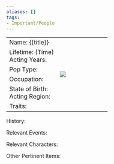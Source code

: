 ```yaml
---
aliases: []
tags: 
- Important/People
---
```

<table width=100% style="border-collapse: collapse; border: none;" >
<tbody>
  <tr style="border: none;">
    <td width=50% style="border: none;">Name: {{title}} </td>
    <td rowspan="6" width=50% style="border: none;">
		<img src="app://local//home/orine/Vaults/Victorian Brazil/Assets/No_image.png" 
style="max-height: 400px; max-width: 400px;"
>
	  </td>
  </tr>
  <tr>
    <td>Lifetime: (Time) <br>
	    Acting Years:
    </td>
  </tr>
  <tr>
    <td>Pop Type: </td>
  </tr>
  <tr>
    <td>Occupation: </td>
  </tr>
  <tr>
    <td>State of Birth: <br>
    Acting Region:</td>
  </tr>
  <tr>
    <td>Traits:</td>
  </tr>
</tbody>
</table>

History:

Relevant Events:

Relevant Characters:

Other Pertinent Items: